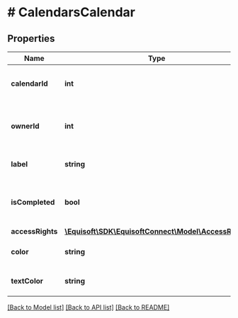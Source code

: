 # # CalendarsCalendar

## Properties

Name | Type | Description | Notes
------------ | ------------- | ------------- | -------------
**calendarId** | **int** | Unique identifier of the calendar. |
**ownerId** | **int** | Unique identifier of the owner user of the calendar. |
**label** | **string** | Summary label of the calendar. |
**isCompleted** | **bool** | Is this the calendar for completed events. |
**accessRights** | [**\Equisoft\SDK\EquisoftConnect\Model\AccessRights**](AccessRights.md) |  |
**color** | **string** | Hex color of the calendar. | [optional]
**textColor** | **string** | Hex text color of the calendar. | [optional]

[[Back to Model list]](../../README.md#models) [[Back to API list]](../../README.md#endpoints) [[Back to README]](../../README.md)
